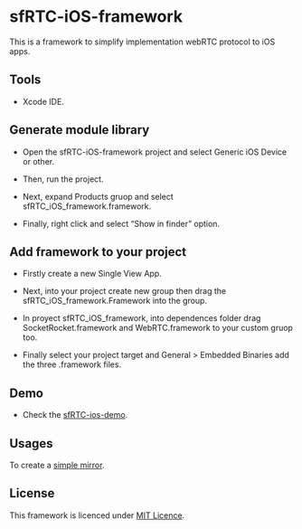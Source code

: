 # sfRTC-iOS-framework

This is a framework to simplify implementation webRTC protocol to iOS apps.

## Tools

- Xcode IDE.

## Generate module library

- Open the sfRTC-iOS-framework project and select Generic iOS Device or other.

- Then, run the project.

- Next, expand Products gruop and select sfRTC_iOS_framework.framework.

- Finally, right click and select “Show in finder” option.

## Add framework to your project

- Firstly create a new Single View App.

- Next, into your project create new group then drag the sfRTC_iOS_framework.Framework into the group.

- In proyect sfRTC_iOS_framework, into dependences folder drag SocketRocket.framework and WebRTC.framework to your custom gruop too.

- Finally select your project target and General > Embedded Binaries add the three .framework files.
    
## Demo 

- Check the [sfRTC-ios-demo](https://github.com/KarinaRomero/sfRTC-ios-demo).

## Usages

To create a [simple mirror]().

## License

This framework is licenced under [MIT Licence](https://opensource.org/licenses/MIT).

